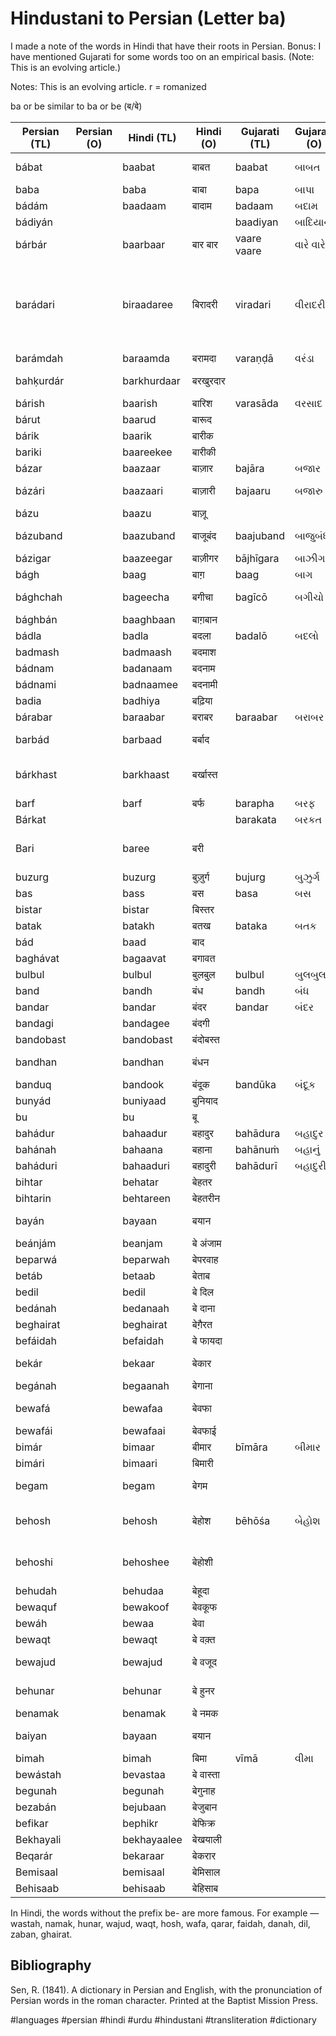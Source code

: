 # Hindustani to Persian (Letter ba)


I made a note of the words in Hindi that have their roots in Persian. Bonus: I have mentioned Gujarati for some words too on an empirical basis. (Note: This is an evolving article.)

Notes: This is an evolving article. r = romanized


ba or be similar to ba or be (ब/बे)


| Persian (TL) | Persian (O) | Hindi (TL)  | Hindi (O) | Gujarati (TL) | Gujarati (O) | English                             | Media link | Notes                                                            |
|--------------|-------------|-------------|-----------|---------------|--------------|-------------------------------------|------------|------------------------------------------------------------------|
| bábat        |             | baabat      | बाबत       | baabat        | બાબત         | on account of                       |            |                                                                  |
| baba         |             | baba        | बाबा | bapa          | બાપા  | father                              | [1](https://youtu.be/iNqrgjJMo8M?t=23) |                                                                  |
| bádám        |             | baadaam     | बादाम | badaam        |  બદામ  | almond                              | [1](https://youtu.be/Sl54-j2T_AI?t=35)          |                                                                  |
| bádiyán      |             |             |           | baadiyan      | બાદિયાન | star anise                          |           |                                                                  |
| bárbár       |             | baarbaar    | बार बार | vaare vaare   | વારે વારે  | again and again                     | [1](https://youtu.be/v7_IXBXQIeA?t=37)          |                                                                  |
| barádari     |             | biraadaree    | बिरादरी | viradari      | વીરાદરી | fraternity                     |           | also sometimes refers to caste or society in Indian subcontinent |
| barámdah     |             | baraamda    | बरामदा | varaṇḍā    | વરંડા  | balcony                             |            |                                                                  |
| bahḳurdár    |             | barkhurdaar | बरखुरदार |               |              | happy person                        | [1](https://youtu.be/jIhB4NYNKlw?t=54) | enjoying the fruits of life                                      |
| bárish       |             | baarish     | बारिश | varasāda       | વરસાદ  | rain                                | [1](https://youtu.be/WNSEXJJhKTU?t=70)  |                                                                  |
| bárut        |             | baarud      | बारूद |               |              | gun powder                          | [1](https://youtu.be/tqOSeAnu16k?t=9) |                                                                  |
| bárik        |             | baarik      | बारीक |               |              | fine, thin                          |            |                                                                  |
| bariki       |             | baareekee     | बारीकी |               |              | fineness                            |            |                                                                  |
| bázar        |             | baazaar     | बाज़ार | bajāra  | બજાર | market                              | [1](https://youtu.be/UecdkexIZCA?t=26) |                                                                  |
| bázári       |             | baazaari    | बाज़ारी | bajaaru       | બજારુ | of the market                       | [1](https://youtu.be/b5WdL51te0A?t=192) |                                                                  |
| bázu         |             | baazu       | बाज़ू |          |              | arm                                 | [1](https://youtu.be/smgbGZla5HI?t=58) |                                                                  |
| bázuband     |             | baazuband   | बाजूबंद  | baajuband     |  બાજુબંધ  | arm ornament                        |            |                                                                  |
| bázigar      |             | baazeegar    | बाज़ीगर | bājhīgara | બાઝીગર | a juggler                           |            |                                                                  |
| bágh         |             | baag       | बाग़ | baag          | બાગ | garden                              | [1](https://youtu.be/n5-1WlmO0mg?t=22) |                                                                  |
| bághchah     |             | bageecha  | बगीचा | bagīcō       | બગીચો | a small garden                      |            |                                                                  |
| bághbán      |             | baaghbaan   | बाग़बान  |               |              | gardener                            | [1](https://youtu.be/AHt6cdjc4u8?t=127) |                                                                  |
| bádla        |             | badla       | बदला | badalō         | બદલો | revenge                             | [1](https://youtu.be/QTG2Scrw99M?t=38) |                                                                  |
| badmash      |             | badmaash    | बदमाश |               |              | wicked                       | [1](https://youtu.be/8R80bIuRpTE?t=49) |                                                                  |
| bádnam       |             | badanaam     | बदनाम |               |              | infamous                            | [1](https://youtu.be/bzW9fmwcmG4?t=76) |                                                                  |
| bádnami      |             | badnaamee    | बदनामी |               |              | infamy                              | [1](https://youtu.be/bzW9fmwcmG4?t=76) |                                                                  |
| badia        |             | badhiya     | बढ़िया |               |              | wonderful                           |            |                                                                  |
| bárabar      |             | baraabar    | बराबर | baraabar      |  બરાબર | equal                               | [1](https://youtu.be/XaMfRN0PVQ8?t=59) |                                                                  |
| barbád       |             | barbaad     | बर्बाद |               |              | ruined, destroyed                   | [1](https://youtu.be/zh77HuSacMo?t=10) |                                                                  |
| bárkhast     |             | barkhaast   | बर्खास्त |               |              | adjournment, dismission from office |            |                                                                  |
| barf         |             | barf        | बर्फ | barapha         | બરફ | snow                                | [1](https://youtu.be/eMA6GHTQ4WA?t=278) |                                                                  |
| Bárkat       |             |             |           | barakata | બરકત | blessing                            |            |                                                                  |
| Bari         |             | baree        | बरी |               |              | free, innocent, guiltless           |            |                                                                  |
| buzurg       |             | buzurg      | बुज़ुर्ग  | bujurg        |  બુઝુર્ગ  | elder, older                        |            |                                                                  |
| bas          |             | bass        | बस | basa          | બસ | enough                              | [1](https://youtu.be/WRSeV_27z6k?t=421) |                                                                  |
| bistar       |             | bistar      | बिस्तर |               |              | bed                                 |            |                                                                  |
| batak        |             | batakh       |  बतख  | bataka         |  બતક | duck                                |            |                                                                  |
| bád          |             | baad        | बाद |               |              | after                               |            |                                                                  |
| baghávat     |             | bagaavat    | बगावत |               |              | rebellion                           | [1](https://youtu.be/rcJLsyONUfA?t=73) |                                                                  |
| bulbul       |             | bulbul      |  बुलबुल | bulbul        |  બુલબુલ  | a nightingale                       | [1](https://youtu.be/q1aw2GeKm8M?t=11) |                                                                  |
| band         |             | bandh       | बंध  | bandh         | બંધ  | closed                              | [1](https://youtu.be/zAYBmgiBUoo?t=19) |                                                                  |
| bandar       |             | bandar      | बंदर | bandar        |  બંદર  | port, harbour                       |            |                                                                  |
| bandagi      |             | bandagee     | बंदगी |               |              | servitude                           |            |                                                                  |
| bandobast    |             | bandobast   | बंदोबस्त |               |              | arrangement                         |            |                                                                  |
| bandhan      |             | bandhan     | बंधन |               |              | bound, to bind                      | [1](https://youtu.be/OeuJ33L477M?t=63) |                                                                  |
| banduq       |             | bandook      | बंदूक | bandūka    | બંદૂક  | gun                                 | [1](https://youtu.be/HP0L_U8buwY?t=45) |                                                                  |
| bunyád       |             | buniyaad    | बुनियाद |               |              | foundation                          |            |                                                                  |
| bu           |             | bu          | बू  |               |              | smell                               |            |                                                                  |
| bahádur      |             | bahaadur    | बहादुर | bahādura      | બહાદુર  | brave                               |            |                                                                  |
| bahánah      |             | bahaana     | बहाना  | bahānuṁ        | બહાનું  | excuse                              | [1](https://youtu.be/vjOKuvBjkS8?t=52)  |                                                                  |
| baháduri     |             | bahaaduri   | बहादुरी  | bahādurī |  બહાદુરી | bravery                             |            |                                                                  |
| bihtar       |             | behatar      | बेहतर |               |              | better                              |            |                                                                  |
| bihtarin     |             | behtareen   | बेहतरीन |               |              | excellent                           |            |                                                                  |
| bayán        |             | bayaan      |  बयान  |               |              | explanation, declaration            | [1](https://youtu.be/tyxswccv-VU?t=19)  |                                                                  |
| beánjám      |             | beanjam     | बे अंजाम |               |              | endless                             |            |                                                                  |
| beparwá      |             | beparwah    | बेपरवाह |               |              | fearless                            | [1](https://youtu.be/ockP32XNg4w?t=43)  |                                                                  |
| betáb        |             | betaab      | बेताब |               |              | restless                            | [1](https://youtu.be/7txpUFHJumY?t=187) |                                                                  |
| bedil        |             | bedil       | बे दिल  |               |              | heartless                           |            |                                                                  |
| bedánah      |             | bedanaah    | बे दाना  |               |              | seedless                            | [1](https://www.youtube.com/watch?v=u3F7kcLrGvA&t=37s) |                                                                  |
| beghairat    |             | beghairat   | बेग़ैरत  |               |              | spiritless                          |            |                                                                  |
| befáidah     |             | befaidah    | बे फायदा  |               |              | useless                             |            |                                                                  |
| bekár        |             | bekaar      | बेकार  |               |              | without employment                  | [1](https://youtu.be/4nCshJBODT4?t=49) |                                                                  |
| begánah      |             | begaanah    | बेगाना |               |              | stranger                            | [1](https://youtu.be/L7AOskZpvEo?t=36) |                                                                  |
| bewafá       |             | bewafaa     | बेवफा |               |              | ungrateful, cheater                 | [1](https://youtu.be/R6KfOhHQjLs?t=43) | cheater in a relationship                                        |
| bewafái      |             | bewafaai    | बेवफाई |               |              | cheating                            | [1](https://youtu.be/_03kGEd5nOo?t=68) |                                                                  |
| bimár        |             | bimaar      | बीमार  | bīmāra |  બીમાર  | sick                                |            |                                                                  |
| bimári       |             | bimaari     | बिमारी |               |              | sickness                            |            |                                                                  |
| begam        |             | begam       | बेगम  |               |              | a lady of high rank                 | [1](https://youtu.be/9-fIftd_ISQ?t=43) |                                                                  |
| behosh       |             | behosh      | बेहोश  | bēhōśa  |  બેહોશ | without sense, passed out           |            | pased out in India                                               |
| behoshi      |             | behoshee     | बेहोशी |               |              | state deprivation of sense          |            |                                                                  |
| behudah      |             | behudaa     | बेहूदा |               |              | vague, weird                        |            |                                                                  |
| bewaquf      |             | bewakoof    | बेवकूफ |               |              | stupid                              | [1](https://youtu.be/hbJcxP6JlPA?t=30) |                                                                  |
| bewáh        |             | bewaa       |  बेवा  |               |              | a widow                             |            |                                                                  |
| bewaqt       |             | bewaqt      | बे वक़्त  |               |              | untimely                            |            |                                                                  |
| bewajud      |             | bewajud     | बे वजूद |               |              | without existence                   |            |                                                                  |
| behunar      |             | behunar     | बे हुनर  |               |              | without ingenuity                   |            |                                                                  |
| benamak      |             | benamak     | बे नमक |               |              | without salt                        |            |                                                                  |
| baiyan       |             | bayaan      | बयान |               |              | clear, evident                      |            |                                                                  |
| bimah        |             | bimah       |  बिमा  | vīmā          |   વીમા  | insurance                           | [1](https://youtu.be/b2yrYYbEvgk?t=18) |                                                                  |
| bewástah     |             | bevastaa    | बे वास्ता |               |              | causeless                           | [1](https://youtu.be/Y2tEkFRgEgU?t=21) |                                                                  |
| begunah      |             | begunah     | बेगुनाह   |               |              | innocent                            | [1](https://youtu.be/Y2tEkFRgEgU?t=21) |                                                                  |
| bezabán      |             | bejubaan     | बेजुबान |               |              | silent                            |             |                                                                  |
| befikar      |             | bephikr     | बेफिक्र  |               |              | worryless                           | [1](https://youtu.be/5fANA92kVB0?t=43) |                                                                  |
| Bekhayali    |             |  bekhayaalee | बेखयाली  |               |              |                                     | [1](https://youtu.be/K9w6UBZOn5o?t=29) |                                                                  |
| Beqarár      |             | bekaraar | बेकरार |               |              |                                     | [1](https://youtu.be/e3EZ2YRoihU?t=40) |                                                                  |
| Bemisaal     |             | bemisaal  | बेमिसाल  |               |              |                                     | [1](https://youtu.be/K9w6UBZOn5o?t=48) |                                                                  |
| Behisaab     |             | behisaab | बेहिसाब |               |              |                                     | [1](https://youtu.be/K9w6UBZOn5o?t=48) |                                                                  |


In Hindi, the words without the prefix be- are more famous. For example — wastah, namak, hunar, wajud, waqt, hosh, wafa, qarar, faidah, danah, dil, zaban, ghairat.

## Bibliography
Sen, R. (1841). A dictionary in Persian and English, with the pronunciation of Persian words in the roman character. Printed at the Baptist Mission Press.

#languages #persian #hindi #urdu #hindustani #transliteration #dictionary
